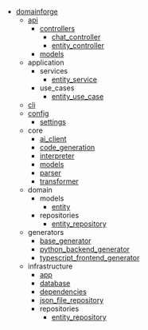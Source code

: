 - [domainforge](domainforge/index.md)
  - [api](domainforge/api/index.md)
    - [controllers](domainforge/api/controllers/index.md)
      - [chat_controller](domainforge/api/controllers/chat_controller.md)
      - [entity_controller](domainforge/api/controllers/entity_controller.md)
    - [models](domainforge/api/models.md)
  - application
    - services
      - [entity_service](domainforge/application/services/entity_service.md)
    - use_cases
      - [entity_use_case](domainforge/application/use_cases/entity_use_case.md)
  - [cli](domainforge/cli.md)
  - [config](domainforge/config/index.md)
    - [settings](domainforge/config/settings.md)
  - core
    - [ai_client](domainforge/core/ai_client.md)
    - [code_generation](domainforge/core/code_generation.md)
    - [interpreter](domainforge/core/interpreter.md)
    - [models](domainforge/core/models.md)
    - [parser](domainforge/core/parser.md)
    - [transformer](domainforge/core/transformer.md)
  - domain
    - models
      - [entity](domainforge/domain/models/entity.md)
    - repositories
      - [entity_repository](domainforge/domain/repositories/entity_repository.md)
  - generators
    - [base_generator](domainforge/generators/base_generator.md)
    - [python_backend_generator](domainforge/generators/python_backend_generator.md)
    - [typescript_frontend_generator](domainforge/generators/typescript_frontend_generator.md)
  - infrastructure
    - [app](domainforge/infrastructure/app.md)
    - [database](domainforge/infrastructure/database.md)
    - [dependencies](domainforge/infrastructure/dependencies.md)
    - [json_file_repository](domainforge/infrastructure/json_file_repository.md)
    - repositories
      - [entity_repository](domainforge/infrastructure/repositories/entity_repository.md)
